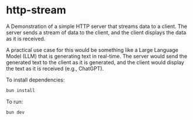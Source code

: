 # http-stream

A Demonstration of a simple HTTP server that streams data to a client. The server sends a stream of data to the client, and the client displays the data as it is received.

A practical use case for this would be something like a Large Language Model (LLM) that is generating text in real-time. The server would send the generated text to the client as it is generated, and the client would display the text as it is received (e.g., ChatGPT). 

To install dependencies:

```bash
bun install
```

To run:

```bash
bun dev
```

